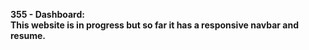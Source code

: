 <b>355 - Dashboard:<b> <br>
This website is in progress but so far it has a responsive navbar and resume.<br>